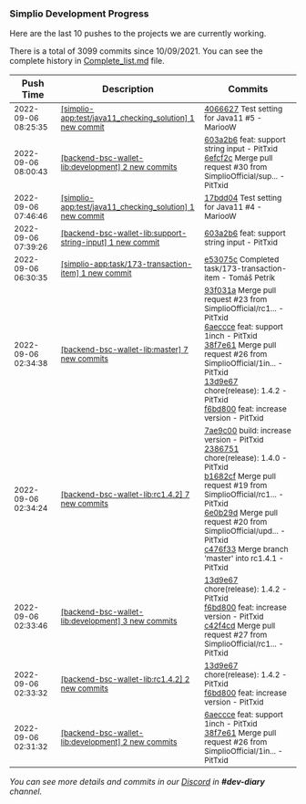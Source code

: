 
### Simplio Development Progress

Here are the last 10 pushes to the projects we are currently working.

There is a total of 3099 commits since 10/09/2021. You can see the complete history in
 [Complete_list.md](Complete_list.md) file.

| Push Time | Description | Commits |
| --- | --- | --- |
| <sub>2022-09-06 08:25:35</sub> | <sub>[[simplio-app:test/java11\_checking\_solution] 1 new commit](https://github.com/SimplioOfficial/simplio-app/commit/4066627fb3140fc9734b9ec49a1bc44c0d1d8ffc)</sub> | <sub>[4066627](https://github.com/SimplioOfficial/simplio-app/commit/4066627fb3140fc9734b9ec49a1bc44c0d1d8ffc) Test setting for Java11 #5 - MariooW</sub> |
| <sub>2022-09-06 08:00:43</sub> | <sub>[[backend-bsc-wallet-lib:development] 2 new commits](https://github.com/SimplioOfficial/backend-bsc-wallet-lib/compare/c42f4cdffe05...6efcf2ca2201)</sub> | <sub>[603a2b6](https://github.com/SimplioOfficial/backend-bsc-wallet-lib/commit/603a2b655cc0921ec8d6b9b516df5e9ff161eaa5) feat: support string input - PitTxid<br>[6efcf2c](https://github.com/SimplioOfficial/backend-bsc-wallet-lib/commit/6efcf2ca2201e098afc0f0f1389afbb686a3c0e2) Merge pull request #30 from SimplioOfficial/sup... - PitTxid</sub> |
| <sub>2022-09-06 07:46:46</sub> | <sub>[[simplio-app:test/java11\_checking\_solution] 1 new commit](https://github.com/SimplioOfficial/simplio-app/commit/17bdd04492de4028379eb9f6f456de2b2fcad86e)</sub> | <sub>[17bdd04](https://github.com/SimplioOfficial/simplio-app/commit/17bdd04492de4028379eb9f6f456de2b2fcad86e) Test setting for Java11 #4 - MariooW</sub> |
| <sub>2022-09-06 07:39:26</sub> | <sub>[[backend-bsc-wallet-lib:support\-string\-input] 1 new commit](https://github.com/SimplioOfficial/backend-bsc-wallet-lib/commit/603a2b655cc0921ec8d6b9b516df5e9ff161eaa5)</sub> | <sub>[603a2b6](https://github.com/SimplioOfficial/backend-bsc-wallet-lib/commit/603a2b655cc0921ec8d6b9b516df5e9ff161eaa5) feat: support string input - PitTxid</sub> |
| <sub>2022-09-06 06:30:35</sub> | <sub>[[simplio-app:task/173\-transaction\-item] 1 new commit](https://github.com/SimplioOfficial/simplio-app/commit/e53075c617c4010ce41ac852f499e6c0d50b131e)</sub> | <sub>[e53075c](https://github.com/SimplioOfficial/simplio-app/commit/e53075c617c4010ce41ac852f499e6c0d50b131e) Completed task/173-transaction-item - Tomáš Petrík</sub> |
| <sub>2022-09-06 02:34:38</sub> | <sub>[[backend-bsc-wallet-lib:master] 7 new commits](https://github.com/SimplioOfficial/backend-bsc-wallet-lib/compare/6dee9374275d...d07213ab837e)</sub> | <sub>[93f031a](https://github.com/SimplioOfficial/backend-bsc-wallet-lib/commit/93f031adf2fb88e0537857ec0b5ac3ce77b92fa6) Merge pull request #23 from SimplioOfficial/rc1... - PitTxid<br>[6aeccce](https://github.com/SimplioOfficial/backend-bsc-wallet-lib/commit/6aeccceffe432d37e48d50e037a44904547be4c2) feat: support 1inch - PitTxid<br>[38f7e61](https://github.com/SimplioOfficial/backend-bsc-wallet-lib/commit/38f7e61fb16ca9a5665da2c7b9c9dff31ae0531f) Merge pull request #26 from SimplioOfficial/1in... - PitTxid<br>[13d9e67](https://github.com/SimplioOfficial/backend-bsc-wallet-lib/commit/13d9e67b976fa4176a48fe50e64d6d60308c0fa6) chore(release): 1.4.2 - PitTxid<br>[f6bd800](https://github.com/SimplioOfficial/backend-bsc-wallet-lib/commit/f6bd8008f9f865bab4d6de8fb2f02416baccf016) feat: increase version - PitTxid</sub> |
| <sub>2022-09-06 02:34:24</sub> | <sub>[[backend-bsc-wallet-lib:rc1\.4\.2] 7 new commits](https://github.com/SimplioOfficial/backend-bsc-wallet-lib/compare/f6bd8008f9f8...08dd454db595)</sub> | <sub>[7ae9c00](https://github.com/SimplioOfficial/backend-bsc-wallet-lib/commit/7ae9c008404540ea0607805749f62b2bf118edf4) build: increase version - PitTxid<br>[2386751](https://github.com/SimplioOfficial/backend-bsc-wallet-lib/commit/23867516f491e3c2794050629ec675c5813a2547) chore(release): 1.4.0 - PitTxid<br>[b1682cf](https://github.com/SimplioOfficial/backend-bsc-wallet-lib/commit/b1682cf9b0982ec1daf10b51eeb6307c1b37e852) Merge pull request #19 from SimplioOfficial/rc1... - PitTxid<br>[6e0b29d](https://github.com/SimplioOfficial/backend-bsc-wallet-lib/commit/6e0b29dbc8171961517a893b2ec58df1ea3dd9ce) Merge pull request #20 from SimplioOfficial/upd... - PitTxid<br>[c476f33](https://github.com/SimplioOfficial/backend-bsc-wallet-lib/commit/c476f3399f86e297225b19aefb53c918b8a93be1) Merge branch 'master' into rc1.4.1 - PitTxid</sub> |
| <sub>2022-09-06 02:33:46</sub> | <sub>[[backend-bsc-wallet-lib:development] 3 new commits](https://github.com/SimplioOfficial/backend-bsc-wallet-lib/compare/38f7e61fb16c...c42f4cdffe05)</sub> | <sub>[13d9e67](https://github.com/SimplioOfficial/backend-bsc-wallet-lib/commit/13d9e67b976fa4176a48fe50e64d6d60308c0fa6) chore(release): 1.4.2 - PitTxid<br>[f6bd800](https://github.com/SimplioOfficial/backend-bsc-wallet-lib/commit/f6bd8008f9f865bab4d6de8fb2f02416baccf016) feat: increase version - PitTxid<br>[c42f4cd](https://github.com/SimplioOfficial/backend-bsc-wallet-lib/commit/c42f4cdffe05293d7eeb6f1178d72ed4f8027258) Merge pull request #27 from SimplioOfficial/rc1... - PitTxid</sub> |
| <sub>2022-09-06 02:33:32</sub> | <sub>[[backend-bsc-wallet-lib:rc1\.4\.2] 2 new commits](https://github.com/SimplioOfficial/backend-bsc-wallet-lib/compare/38f7e61fb16c...f6bd8008f9f8)</sub> | <sub>[13d9e67](https://github.com/SimplioOfficial/backend-bsc-wallet-lib/commit/13d9e67b976fa4176a48fe50e64d6d60308c0fa6) chore(release): 1.4.2 - PitTxid<br>[f6bd800](https://github.com/SimplioOfficial/backend-bsc-wallet-lib/commit/f6bd8008f9f865bab4d6de8fb2f02416baccf016) feat: increase version - PitTxid</sub> |
| <sub>2022-09-06 02:31:32</sub> | <sub>[[backend-bsc-wallet-lib:development] 2 new commits](https://github.com/SimplioOfficial/backend-bsc-wallet-lib/compare/93f031adf2fb...38f7e61fb16c)</sub> | <sub>[6aeccce](https://github.com/SimplioOfficial/backend-bsc-wallet-lib/commit/6aeccceffe432d37e48d50e037a44904547be4c2) feat: support 1inch - PitTxid<br>[38f7e61](https://github.com/SimplioOfficial/backend-bsc-wallet-lib/commit/38f7e61fb16ca9a5665da2c7b9c9dff31ae0531f) Merge pull request #26 from SimplioOfficial/1in... - PitTxid</sub> |

_You can see more details and commits in our [Discord](https://discord.gg/aKhjuwZmdP) in **#dev-diary** channel._
